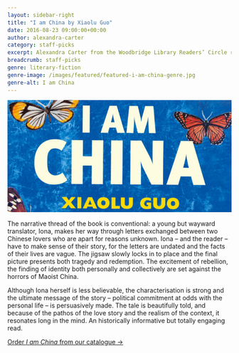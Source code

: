```yaml
---
layout: sidebar-right
title: "I am China by Xiaolu Guo"
date: 2016-08-23 09:00:00+00:00
author: alexandra-carter
category: staff-picks
excerpt: Alexandra Carter from the Woodbridge Library Readers’ Circle reviews Xialou Guo's novel about a translator.
breadcrumb: staff-picks
genre: literary-fiction
genre-image: /images/featured/featured-i-am-china-genre.jpg
genre-alt: I am China
---
```


![I am China by Xiaolu Guo](/images/featured/featured-i-am-china.jpg)

The narrative thread of the book is conventional: a young but wayward translator, Iona, makes her way through letters exchanged between two Chinese lovers who are apart for reasons unknown. Iona – and the reader – have to make sense of their story, for the letters are undated and the facts of their lives are vague. The jigsaw slowly locks in to place and the final picture presents both tragedy and redemption. The excitement of rebellion, the finding of identity both personally and collectively are set against the horrors of Maoist China.

Although Iona herself is less believable, the characterisation is strong and the ultimate message of the story – political commitment at odds with the personal life – is persuasively made. The tale is beautifully told, and because of the pathos of the love story and the realism of the context, it resonates long in the mind. An historically informative but totally engaging read.

[Order <cite>I am China</cite> from our catalogue →](https://suffolk.spydus.co.uk/cgi-bin/spydus.exe/ENQ/OPAC/BIBENQ/11078506?QRY=CTIBIB%3C%20IRN(37444848)&QRYTEXT=I%20am%20China)
